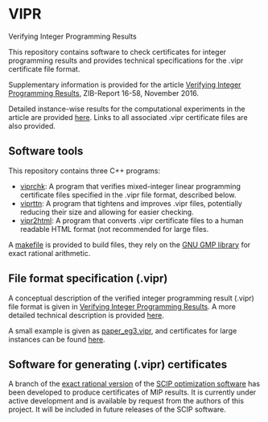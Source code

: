 # VIPR
Verifying Integer Programming Results

This repository contains software to check certificates for integer programming results and provides technical specifications for the .vipr certificate file format.

Supplementary information is provided for the article [Verifying Integer Programming Results](https://opus4.kobv.de/opus4-zib/frontdoor/index/index/docId/6104), ZIB-Report 16-58, November 2016.

Detailed instance-wise results for the computational experiments in the article are provided [here](experiments/README.md).  Links to all associated .vipr certificate files are also provided.

## Software tools

This repository contains three C++ programs:
- [viprchk](code/viprchk.cpp): A program that verifies mixed-integer linear programming certificate files specified in the .vipr file format, described below.
- [viprttn](code/viprchk.cpp): A program that tightens and improves .vipr files, potentially reducing their size and allowing for easier checking.
- [vipr2html](code/viprchk.cpp): A program that converts .vipr certificate files to a human readable HTML format (not recommended for large files.

A [makefile](code/makefile) is provided to build files, they rely on the [GNU GMP library](https://gmplib.org/) for exact rational arithmetic.


## File format specification (.vipr)

A conceptual description of the verified integer programming result (.vipr) file format is given in [Verifying Integer Programming Results](VerifyingIPResults.pdf).  A more detailed technical description is provided [here](http://rawgit.com/ambros-gleixner/VIPR/master/cert_spec_v1_0.html).

A small example is given as [paper_eg3.vipr](code/paper_eg3.vipr), and certificates for large instances can be found [here](experiments/README.md).

## Software for generating (.vipr) certificates

A branch of the [exact rational version](http://scip.zib.de/#exact) of the [SCIP optimization software](http://scip.zib.de) has been developed to produce certificates of MIP results.  It is currently under active development and is available by request from the authors of this project.  It will be included in future releases of the SCIP software.
